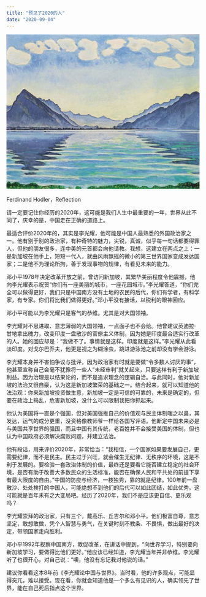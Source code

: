 ```yaml
---
title: "预见了2020的人"
date: "2020-09-04"
---
```


  

![连岳文章](images/连岳文章picture-3.jpg)

Ferdinand Hodler，Reflection

  

请一定要记住你经历的2020年，这可能是我们人生中最重要的一年，世界从此不同了，庆幸的是，中国走在正确的道路上。

  

最适合评价2020年的，其实是李光耀，他可能是中国人最熟悉的外国政治家之一。他有别于别的政治家，有种奇特的魅力，尖锐，真诚，似乎每一句话都要得罪人，但他的朋友很多，连中美的元首都会向他请教。我想，这建立在两点之上：一是新加坡在他手上，短短一代人，就由风雨飘摇的微小的第三世界国家变成发达国家；二是他不为理论所拘，善于发现事物的规律，有看见未来的能力。

  

邓小平1978年决定改革开放之前，曾访问新加坡，其繁华美丽程度令他震撼，他向李光耀表示祝贺“你们有一座美丽的城市，一座花园城市。”李光耀答道，“你们完全可以做得更好，我们只是中国南方没有土地的农民的后代，你们有学者，有科学家，有专家。你们将比我们做得更好。”邓小平没有接话，以锐利的眼神回应。

  

邓小平可能以为李光耀只是客气的恭维。尤其是对大国领袖。

  

李光耀对不思进取、意志薄弱的大国领袖，一点面子也不会给。他曾建议英迪拉·甘地拿出魄力，改变印度一盘散沙的官僚主义体制，因为她是印度最合适实行改革的人。她的回应却是：“我做不了。事情就是这样。印度就是这样。”李光耀从此看淡印度。对戈尔巴乔夫，他更是视之为糊涂虫，跳进游泳池之前却没有学会游泳。

  

李光耀本身并不害怕争议与批评，因为政治家有时就是要做“令多数人讨厌的事”，他甚至宣称自己会毫不犹豫将一些人“未经审判”就关起来，只要这样有利于新加坡利益。因为治理是以结果论的，而不是追求理念的逻辑自洽。与此同时，他对新加坡的法治又很自豪，认为这是新加坡繁荣的基础之一。结合起来，就可以知道他的法治观：你来新加坡投资做生意，新加坡一定是可信的可靠的，未来是确定的，但要在政治上捣乱，危害新加坡，没什么可以限制我把你抓起来。

  

他认为美国将一直是个强国，但对美国强推自己的价值观与民主体制嗤之以鼻，其发达，运气的成分更重，没资格像教师爷一样给各国写评语。他断定中国未来必是与美国共享世界的强国，而且中国有其传统，老百姓并不会接受美国的体制，但也认为中国政府必须解决腐败问题，并建立法治。

  

他有段话，用来评价2020年，非常恰当：“我相信，一个国家如果要发展自己，更需要纪律，而不是民主。民主过于兴旺，就会催生无纪律、无秩序的环境，这是不利于发展的。要检验一套政治体制的价值，最终还是要看它能否建立稳定的社会环境，是否有助于改善大多数民众的生活标准，能否在确保人民和平共处的前提下享有最大限度的自由。”中国的防疫与经济，一枝独秀，靠的就是纪律。100年前一盘散沙、处处挨打的中国人，可能绝想不到他们的后代可以如此团结，如此优秀。这可能就是百年未有之大变局吧。经历了2020年，我们不是应该更自信、更乐观吗？

  

李光耀崇拜的政治家，只有三个，戴高乐、丘吉尔和邓小平。他们极富自尊，意志坚定，敢想敢做，凭个人智慧与勇气，在关键时刻不教条、不畏惧，做出最好的决定，带领国家走向胜利。

  

邓小平1992年视察中国南方，敦促改革，在讲话中提到，“向世界学习，特别要向新加坡学习，要做得比他们更好。”他应该已经知道，李光耀当年并非恭维。李光耀听了也很开心，对自己说：“噢，他没有忘记我对他说的话。”

  

建议你看看这本8年前《李光耀论中国与世界》。当时看，他的许多观点，可能显得突兀，难以接受。现在看，你就会知道他是一个多么有见识的人，确实领先了世界，能在自己死后指点这个世界。
